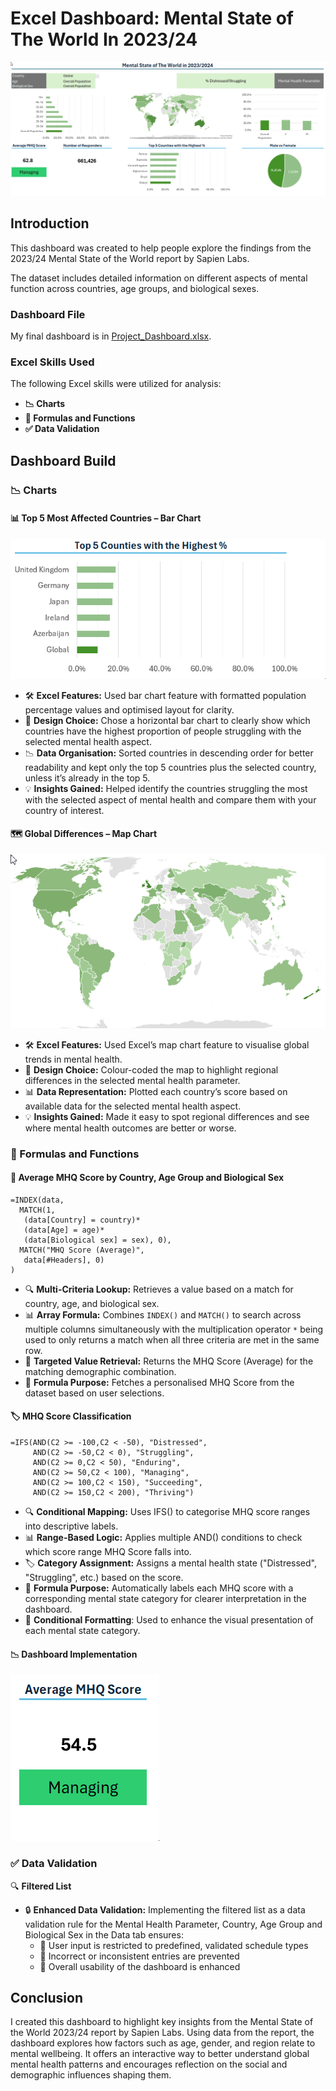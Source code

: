 # Excel Dashboard: Mental State of The World In 2023/24

![World-Mental-State_Dashboard](Resourses/Images/Final_Dashboard.gif)

## Introduction

This dashboard was created to help people explore the findings from the 2023/24 Mental State of the World report by Sapien Labs.

The dataset includes detailed information on different aspects of mental function across countries, age groups, and biological sexes.

### Dashboard File

My final dashboard is in [Project_Dashboard.xlsx](Project_Dashboard.xlsx).

### Excel Skills Used

The following Excel skills were utilized for analysis:

- **📉 Charts**
- **🧮 Formulas and Functions**
- **✅ Data Validation**

## Dashboard Build

### 📉 Charts

#### 📊 Top 5 Most Affected Countries – Bar Chart

![Top_5_Countries_Chart](Resourses/Images/Top_5_Countries_Chart.gif)

- 🛠️ **Excel Features:** Used bar chart feature with formatted population percentage values and optimised layout for clarity.
- 🎨 **Design Choice:** Chose a horizontal bar chart to clearly show which countries have the highest proportion of people struggling with the selected mental health aspect.
- 📉 **Data Organisation:** Sorted countries in descending order for better readability and kept only the top 5 countries plus the selected country, unless it’s already in the top 5.
- 💡 **Insights Gained:** Helped identify the countries struggling the most with the selected aspect of mental health and compare them with your country of interest.

#### 🗺️ Global Differences – Map Chart

![Country_Map](Resourses/Images/Country_Map.gif)

- 🛠️ **Excel Features:** Used Excel’s map chart feature to visualise global trends in mental health.
- 🎨 **Design Choice:** Colour-coded the map to highlight regional differences in the selected mental health parameter.
- 📊 **Data Representation:** Plotted each country’s score based on available data for the selected mental health aspect.
- 💡 **Insights Gained:** Made it easy to spot regional differences and see where mental health outcomes are better or worse.

### 🧮 Formulas and Functions

#### 👥 Average MHQ Score by Country, Age Group and Biological Sex

```
=INDEX(data,
  MATCH(1,
   (data[Country] = country)*
   (data[Age] = age)*
   (data[Biological sex] = sex), 0),
  MATCH("MHQ Score (Average)",
   data[#Headers], 0)
)
```

- 🔍 **Multi-Criteria Lookup:** Retrieves a value based on a match for country, age, and biological sex.
- 📊 **Array Formula:** Combines `INDEX()` and `MATCH()` to search across multiple columns simultaneously with the multiplication operator `*` being used to only returns a match when all three criteria are met in the same row.
- 🎯 **Targeted Value Retrieval:** Returns the MHQ Score (Average) for the matching demographic combination.
- 🔢 **Formula Purpose:** Fetches a personalised MHQ Score from the dataset based on user selections.

#### 🏷️ MHQ Score Classification 

```
=IFS(AND(C2 >= -100,C2 < -50), "Distressed",
     AND(C2 >= -50,C2 < 0), "Struggling",
     AND(C2 >= 0,C2 < 50), "Enduring",
     AND(C2 >= 50,C2 < 100), "Managing",
     AND(C2 >= 100,C2 < 150), "Succeeding",
     AND(C2 >= 150,C2 < 200), "Thriving")
```

- 🔍 **Conditional Mapping:** Uses IFS() to categorise MHQ score ranges into descriptive labels.
- 📊 **Range-Based Logic:** Applies multiple AND() conditions to check which score range MHQ Score falls into.
- 🏷️ **Category Assignment:** Assigns a mental health state ("Distressed", "Struggling", etc.) based on the score.
- 🔢 **Formula Purpose:** Automatically labels each MHQ score with a corresponding mental state category for clearer interpretation in the dashboard.
- 🚦 **Conditional Formatting**: Used to enhance the visual presentation of each mental state category.

#### 📉 Dashboard Implementation

![MHQ_Score_Dashboard_Implementation](Resourses/Images/MHQ_score.gif)


### ✅ Data Validation

🔍 **Filtered List**

- 🔒 **Enhanced Data Validation:** Implementing the filtered list as a data validation rule for the Mental Health Parameter, Country, Age Group and Biological Sex in the Data tab ensures:
  - 🎯 User input is restricted to predefined, validated schedule types
  - 🚫 Incorrect or inconsistent entries are prevented
  - 👥 Overall usability of the dashboard is enhanced

## Conclusion

I created this dashboard to highlight key insights from the Mental State of the World 2023/24 report by Sapien Labs. Using data from the report, the dashboard explores how factors such as age, gender, and region relate to mental wellbeing. It offers an interactive way to better understand global mental health patterns and encourages reflection on the social and demographic influences shaping them.
